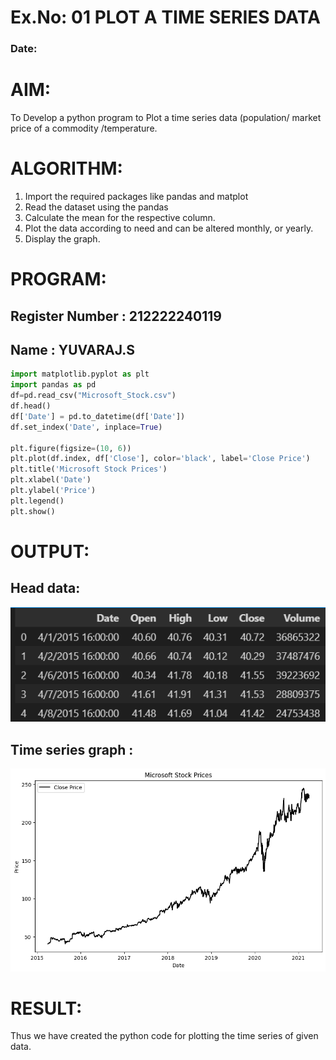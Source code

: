 # Ex.No: 01 PLOT A TIME SERIES DATA
###  Date: 

# AIM:
To Develop a python program to Plot a time series data (population/ market price of a commodity
/temperature.
# ALGORITHM:
1. Import the required packages like pandas and matplot
2. Read the dataset using the pandas
3. Calculate the mean for the respective column.
4. Plot the data according to need and can be altered monthly, or yearly.
5. Display the graph.
# PROGRAM:
## Register Number : 212222240119
## Name : YUVARAJ.S
```py
import matplotlib.pyplot as plt
import pandas as pd
df=pd.read_csv("Microsoft_Stock.csv")
df.head()
df['Date'] = pd.to_datetime(df['Date'])
df.set_index('Date', inplace=True)

plt.figure(figsize=(10, 6))
plt.plot(df.index, df['Close'], color='black', label='Close Price')
plt.title('Microsoft Stock Prices')
plt.xlabel('Date')
plt.ylabel('Price')
plt.legend()
plt.show()
```
# OUTPUT:
## Head data:
![](./img/1.png)
## Time series graph :
![](./img/2.png)
# RESULT:
Thus we have created the python code for plotting the time series of given data.
